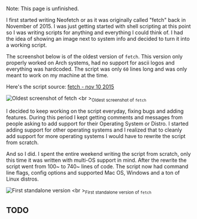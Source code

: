 Note: This page is unfinished.

I first started writing Neofetch or as it was originally called "fetch" back in November of 2015. I was just getting started with shell scripting at this point so I was writing scripts for anything and everything I could think of. I had the idea of showing an image next to system info and decided to turn it into a working script.

The screenshot below is of the oldest version of `fetch`. This version only properly worked on Arch systems, had no support for ascii logos and everything was hardcoded. The script was only `60` lines long and was only meant to work on my machine at the time. 

Here's the script source: [fetch - nov 10 2015](https://github.com/dylanaraps/dotfiles/blob/0a146c986b1540949146f753998ba91a414fd716/scripts/fetch.sh)

![Oldest screenshot of fetch](https://u.teknik.io/h7KSz.png)
<br \><sub>Oldest screenshot of `fetch`</sub>

I decided to keep working on the script everyday, fixing bugs and adding features. During this period I kept getting comments and messages from people asking to add support for their Operating System or Distro. I started adding support for other operating systems and I realized that to cleanly add support for more operating systems I would have to rewrite the script from scratch. 

And so I did. I spent the entire weekend writing the script from scratch, only this time it was written with multi-OS support in mind. After the rewrite the script went from 100~ to 740~ lines of code. The script now had command line flags, config options and supported Mac OS, Windows and a ton of Linux distros.


![First standalone version](https://u.teknik.io/IX209.png)
<br \><sub>First standalone version of `fetch`</sub>

## TODO